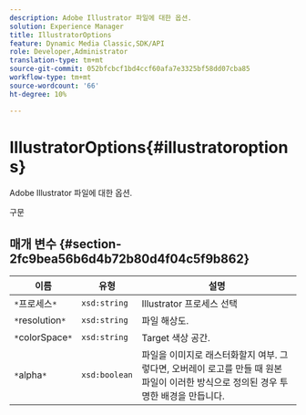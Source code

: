 ```yaml
---
description: Adobe Illustrator 파일에 대한 옵션.
solution: Experience Manager
title: IllustratorOptions
feature: Dynamic Media Classic,SDK/API
role: Developer,Administrator
translation-type: tm+mt
source-git-commit: 052bfcbcf1bd4ccf60afa7e3325bf58dd07cba85
workflow-type: tm+mt
source-wordcount: '66'
ht-degree: 10%

---
```



# IllustratorOptions{#illustratoroptions}

Adobe Illustrator 파일에 대한 옵션.

구문

## 매개 변수 {#section-2fc9bea56b6d4b72b80d4f04c5f9b862}

| 이름 | 유형 | 설명 |
|---|---|---|
| `*`프로세스`*` | `xsd:string` | Illustrator 프로세스 선택 |
| `*`resolution`*` | `xsd:string` | 파일 해상도. |
| `*`colorSpace`*` | `xsd:string` | Target 색상 공간. |
| `*`alpha`*` | `xsd:boolean` | 파일을 이미지로 래스터화할지 여부. 그렇다면, 오버레이 로고를 만들 때 원본 파일이 이러한 방식으로 정의된 경우 투명한 배경을 만듭니다. |

